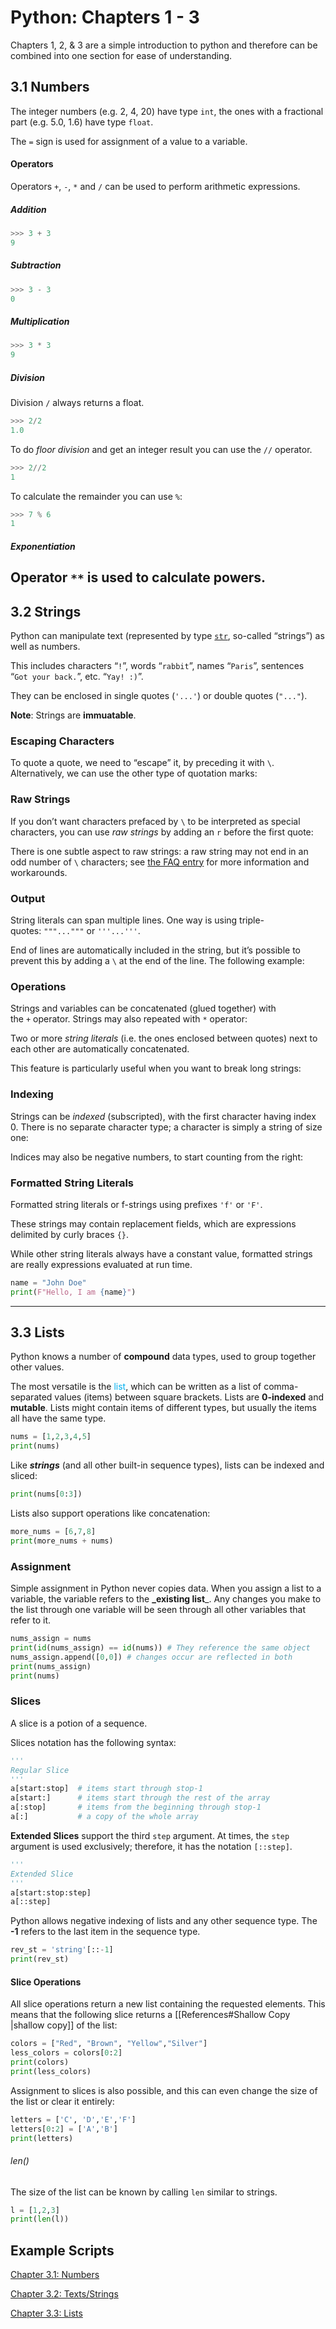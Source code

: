 # Python: Chapters 1 - 3

Chapters 1, 2, & 3 are a simple introduction to python and therefore can be combined into one section for ease of understanding.

## 3.1 Numbers

The integer numbers (e.g. 2, 4, 20) have type ``int``, the ones with a fractional part (e.g. 5.0, 1.6) have type ``float``. 


The ``=`` sign is used for assignment of a value to a variable.

#### Operators

Operators ``+``, ``-``, ``*`` and ``/`` can be used to perform arithmetic expressions.

##### Addition

```python
>>> 3 + 3
9
```

##### Subtraction
```python
>>> 3 - 3
0
```
##### Multiplication
```python
>>> 3 * 3
9
```

##### Division

Division ``/`` always returns a float. 
```python
>>> 2/2
1.0
```
To do *floor division* and get an integer result you can use the ``//`` operator.

```python
>>> 2//2
1
```

To calculate the remainder you can use ``%``:
```python
>>> 7 % 6
1
```

##### Exponentiation

Operator ``**`` is used to calculate powers.
--

## 3.2 Strings

Python can manipulate text (represented by type [`str`](https://docs.python.org/3/library/stdtypes.html#str "str"), so-called “strings”) as well as numbers. 

This includes characters “`!`”, words “`rabbit`”, names “`Paris`”, sentences “`Got your back.`”, etc. “`Yay! :)`”. 

They can be enclosed in single quotes (`'...'`) or double quotes (`"..."`).

**Note**: Strings are **immuatable**.

### Escaping Characters

To quote a quote, we need to “escape” it, by preceding it with `\`. Alternatively, we can use the other type of quotation marks:

### Raw Strings

If you don’t want characters prefaced by `\` to be interpreted as special characters, you can use _raw strings_ by adding an `r` before the first quote:

There is one subtle aspect to raw strings: a raw string may not end in an odd number of `\` characters; see [the FAQ entry](https://docs.python.org/3/faq/programming.html#faq-programming-raw-string-backslash) for more information and workarounds.

### Output 

String literals can span multiple lines.
One way is using triple-quotes: `"""..."""` or `'''...'''`. 

End of lines are automatically included in the string, but it’s possible to prevent this by adding a `\` at the end of the line. The following example:

### Operations

Strings and variables can be concatenated (glued together) with the `+` operator. Strings may also repeated with `*` operator:

Two or more _string literals_ (i.e. the ones enclosed between quotes) next to each other are automatically concatenated.

This feature is particularly useful when you want to break long strings:

### Indexing

Strings can be _indexed_ (subscripted), with the first character having index 0. There is no separate character type; a character is simply a string of size one:

Indices may also be negative numbers, to start counting from the right:

### Formatted String Literals

Formatted string literals or f-strings using prefixes ``'f'`` or ``'F'``. 

These strings may contain replacement fields, which are expressions delimited by curly braces `{}`. 

While other string literals always have a constant value, formatted strings are really expressions evaluated at run time.

```python
name = "John Doe"
print(F"Hello, I am {name}")
```
---



## 3.3 Lists

Python knows a number of **compound** data types, used to group together other values. 

The most versatile is the <span style="color:rgb(0, 176, 240)">list</span>, which can be written as a list of comma-separated values (items) between square brackets. 
Lists are **0-indexed** and **mutable**.
Lists might contain items of different types, but usually the items all have the same type.

```python
nums = [1,2,3,4,5]
print(nums)
```

Like ***strings*** (and all other built-in sequence types), lists can be indexed and sliced:

```python
print(nums[0:3])
```


Lists also support operations like concatenation:
```python
more_nums = [6,7,8]
print(more_nums + nums)
```

### Assignment
Simple assignment in Python never copies data. 
When you assign a list to a variable, the variable refers to the **_existing list**_.
Any changes you make to the list through one variable will be seen through all other variables that refer to it.

```python
nums_assign = nums
print(id(nums_assign) == id(nums)) # They reference the same object
nums_assign.append([0,0]) # changes occur are reflected in both
print(nums_assign) 
print(nums)
```

### Slices 
A slice is a potion of a sequence.

Slices notation has the following syntax:
```python
'''
Regular Slice
'''
a[start:stop]  # items start through stop-1
a[start:]      # items start through the rest of the array
a[:stop]       # items from the beginning through stop-1
a[:]           # a copy of the whole array
```

**Extended Slices** support the third ``step`` argument.
At times, the ``step`` argument is used exclusively; therefore, it has the notation ``[::step]``.

```python
'''
Extended Slice
'''
a[start:stop:step]
a[::step]
```

Python allows negative indexing of lists and any other sequence type.
The **-1** refers to the last item in the sequence type.

```python
rev_st = 'string'[::-1]
print(rev_st)
```

#### Slice Operations
All slice operations return a new list containing the requested elements. This means that the following slice returns a [[References#Shallow Copy |shallow copy]] of the list:
```python
colors = ["Red", "Brown", "Yellow","Silver"]
less_colors = colors[0:2]
print(colors)
print(less_colors)
```

Assignment to slices is also possible, and this can even change the size of the list or clear it entirely:
```python
letters = ['C', 'D','E','F']
letters[0:2] = ['A','B']
print(letters)
```


###### len() 
The size of the list can be known by calling ``len`` similar to strings.
```python
l = [1,2,3]
print(len(l))
```



## Example Scripts
[Chapter 3.1: Numbers](/assignments/bigdata/python/ch1-3/ch3-1.py)

[Chapter 3.2: Texts/Strings ](/assignments/bigdata/python/ch1-3/ch3-2.py)

[Chapter 3.3: Lists](/assignments/bigdata/python/ch1-3/ch3-3.py)
